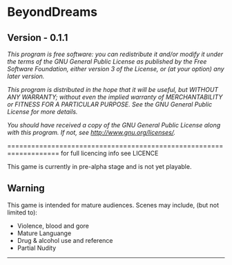 BeyondDreams
============
Version - 0.1.1
-----------
*This program is free software: you can redistribute it and/or modify*
*it under the terms of the GNU General Public License as published by*
*the Free Software Foundation, either version 3 of the License, or*
*(at your option) any later version.*

*This program is distributed in the hope that it will be useful,*
*but WITHOUT ANY WARRANTY; without even the implied warranty of*
*MERCHANTABILITY or FITNESS FOR A PARTICULAR PURPOSE. See the*
*GNU General Public License for more details.*

*You should have received a copy of the GNU General Public License*
*along with this program. If not, see <http://www.gnu.org/licenses/>.*

===================================================================
for full licencing info see LICENCE

This game is currently in pre-alpha stage and is not yet playable.

Warning
-------
This game is intended for mature audiences.
Scenes may include, (but not limited to):
* Violence, blood and gore
* Mature Languange
* Drug & alcohol use and reference
* Partial Nudity

---------------------------------------------------------------

